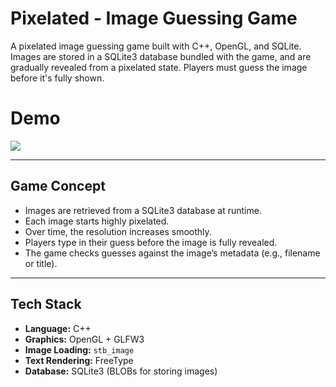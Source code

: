 # Pixelated - Image Guessing Game

A pixelated image guessing game built with C++, OpenGL, and SQLite. Images are stored in a SQLite3 database bundled with the game, and are gradually revealed from a pixelated state. Players must guess the image before it's fully shown.

# Demo
![](https://github.com/hampusekedahl/Pixelated/gif/pixelated_demo.gif)

---

## Game Concept

- Images are retrieved from a SQLite3 database at runtime.
- Each image starts highly pixelated.
- Over time, the resolution increases smoothly.
- Players type in their guess before the image is fully revealed.
- The game checks guesses against the image’s metadata (e.g., filename or title).

---

## Tech Stack

- **Language:** C++
- **Graphics:** OpenGL + GLFW3
- **Image Loading:** `stb_image`
- **Text Rendering:** FreeType
- **Database:** SQLite3 (BLOBs for storing images)